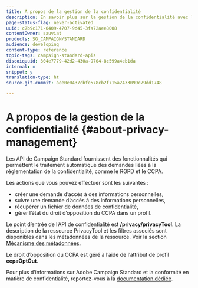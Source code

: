 ```yaml
---
title: A propos de la gestion de la confidentialité
description: En savoir plus sur la gestion de la confidentialité avec les API
page-status-flag: never-activated
uuid: c7b9c171-0409-4707-9d45-3fa72aee8008
contentOwner: sauviat
products: SG_CAMPAIGN/STANDARD
audience: developing
content-type: reference
topic-tags: campaign-standard-apis
discoiquuid: 304e7779-42d2-430a-9704-8c599a4eb1da
internal: n
snippet: y
translation-type: ht
source-git-commit: aee0e0437cbfe578cb2f715a2433099c79dd1748

---
```



# A propos de la gestion de la confidentialité {#about-privacy-management}

Les API de Campaign Standard fournissent des fonctionnalités qui permettent le traitement automatique des demandes liées à la réglementation de la confidentialité, comme le RGPD et le CCPA.

Les actions que vous pouvez effectuer sont les suivantes :

* créer une demande d’accès à des informations personnelles,
* suivre une demande d’accès à des informations personnelles,
* récupérer un fichier de données de confidentialité,
* gérer l’état du droit d’opposition du CCPA dans un profil.

Le point d’entrée de l’API de confidentialité est **/privacy/privacyTool**. La description de la ressource PrivacyTool et les filtres associés sont disponibles dans les métadonnées de la ressource. Voir la section [Mécanisme des métadonnées](../../api/using/metadata-mechanism.md).

Le droit d’opposition du CCPA est géré à l’aide de l’attribut de profil **ccpaOptOut**.

Pour plus d’informations sur Adobe Campaign Standard et la conformité en matière de confidentialité, reportez-vous à la [documentation dédiée](https://helpx.adobe.com/fr/campaign/kb/acs-privacy.html).

